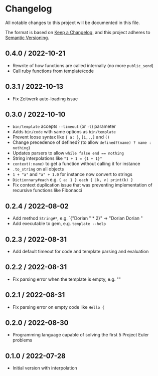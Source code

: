 # Changelog

All notable changes to this project will be documented in this file.

The format is based on [Keep a Changelog](https://keepachangelog.com/en/1.0.0/),
and this project adheres to [Semantic Versioning](https://semver.org/spec/v2.0.0.html).

## 0.4.0 / 2022-10-21

- Rewrite of how functions are called internally (no more `public_send`)
- Call ruby functions from template/code

## 0.3.1 / 2022-10-13

- Fix Zeitwerk auto-loading issue

## 0.3.0 / 2022-10-10

- `bin/template` accepts `--timeout` (or `-t`) parameter
- Adds `bin/code` with same options as `bin/template`
- Prevent loose syntax like `{ a: }`, `[1,,,]` and `()`
- Change precedence of defined? (to allow `defined?(name) ? name : nothing`)
- Updates parsers to allow `while false end == nothing`
- String interpolations like `"1 + 1 = {1 + 1}"`
- `context(:name)` to get a function without calling it for instance
- `.to_string` on all objects
- `1 + "a"` and `"a" + 1.0` for instance now convert to strings
- `Dictionnary#each` e.g. `{ a: 1 }.each { |k, v| print(k) }`
- Fix context duplication issue that was preventing implementation of recursive
  functions like Fibonacci

## 0.2.4 / 2022-08-02

- Add method `String#*`, e.g. `{"Dorian " \* 2}" -> "Dorian Dorian "
- Add executable to gem, e.g. `template --help`

## 0.2.3 / 2022-08-31

- Add default timeout for code and template parsing and evaluation

## 0.2.2 / 2022-08-31

- Fix parsing error when the template is empty, e.g. ""

## 0.2.1 / 2022-08-31

- Fix parsing error on empty code like `Hello {`

## 0.2.0 / 2022-08-30

- Programming language capable of solving the first 5 Project Euler problems

## 0.1.0 / 2022-07-28

- Initial version with interpolation
